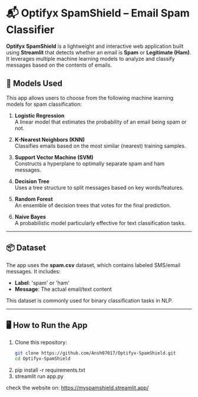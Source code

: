 # 📬 Optifyx SpamShield – Email Spam Classifier

**Optifyx SpamShield** is a lightweight and interactive web application built using **Streamlit** that detects whether an email is **Spam** or **Legitimate (Ham)**. It leverages multiple machine learning models to analyze and classify messages based on the contents of emails.

## 🧠 Models Used

This app allows users to choose from the following machine learning models for spam classification:

1. **Logistic Regression**  
   A linear model that estimates the probability of an email being spam or not.

2. **K-Nearest Neighbors (KNN)**  
   Classifies emails based on the most similar (nearest) training samples.

3. **Support Vector Machine (SVM)**  
   Constructs a hyperplane to optimally separate spam and ham messages.

4. **Decision Tree**  
   Uses a tree structure to split messages based on key words/features.

5. **Random Forest**  
   An ensemble of decision trees that votes for the final prediction.

6. **Naive Bayes**  
   A probabilistic model particularly effective for text classification tasks.

---

## 📦 Dataset

The app uses the **spam.csv** dataset, which contains labeled SMS/email messages. It includes:

- **Label**: 'spam' or 'ham'
- **Message**: The actual email/text content

This dataset is commonly used for binary classification tasks in NLP.

---

## 🖥️ How to Run the App

1. Clone this repository:
   ```bash
   git clone https://github.com/Ansh07017/Optifyx-SpamShield.git
   cd Optifyx-SpamShield
2. pip install -r requirements.txt
3. streamlit run app.py

check the website on: https://myspamshield.streamlit.app/ 
